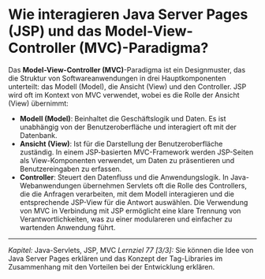 # Wie interagieren Java Server Pages (JSP) und das Model-View-Controller (MVC)-Paradigma?

Das **Model-View-Controller (MVC)**-Paradigma ist ein Designmuster, das die Struktur von Softwareanwendungen in drei Hauptkomponenten unterteilt: das Modell (Model), die Ansicht (View) und den Controller. JSP wird oft im Kontext von MVC verwendet, wobei es die Rolle der Ansicht (View) übernimmt:
  - **Modell (Model)**: Beinhaltet die Geschäftslogik und Daten. Es ist unabhängig von der Benutzeroberfläche und interagiert oft mit der Datenbank.
  - **Ansicht (View)**: Ist für die Darstellung der Benutzeroberfläche zuständig. In einem JSP-basierten MVC-Framework werden JSP-Seiten als View-Komponenten verwendet, um Daten zu präsentieren und Benutzereingaben zu erfassen.
  - **Controller**: Steuert den Datenfluss und die Anwendungslogik. In Java-Webanwendungen übernehmen Servlets oft die Rolle des Controllers, die die Anfragen verarbeiten, mit dem Modell interagieren und die entsprechende JSP-View für die Antwort auswählen.
Die Verwendung von MVC in Verbindung mit JSP ermöglicht eine klare Trennung von Verantwortlichkeiten, was zu einer modulareren und einfacher zu wartenden Anwendung führt.

---

_Kapitel:_ Java-Servlets, JSP, MVC
_Lernziel 77 \[3/3\]:_ Sie können die Idee von Java Server Pages erklären und das Konzept der Tag-Libraries im Zusammenhang mit den Vorteilen bei der Entwicklung erklären.
